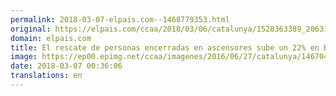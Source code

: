 ```yaml
---
permalink: 2018-03-07-elpais.com--1468779353.html
original: https://elpais.com/ccaa/2018/03/06/catalunya/1520363389_206318.html#?ref=rss&format=simple&link=link
domain: elpais.com
title: El rescate de personas encerradas en ascensores sube un 22% en Barcelona
image: https://ep00.epimg.net/ccaa/imagenes/2016/06/27/catalunya/1467041812_907127_1467043617_noticia_normal.jpg
date: 2018-03-07 00:36:06
translations: en
---
```


